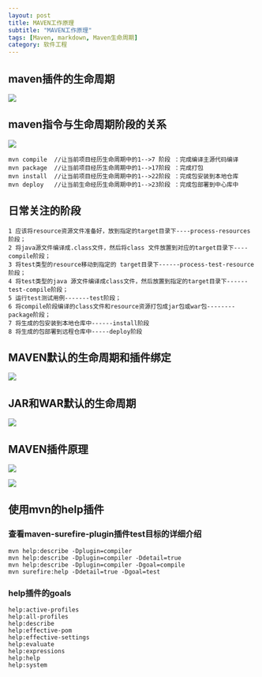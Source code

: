 ```yaml
---
layout: post
title: MAVEN工作原理
subtitle: "MAVEN工作原理"
tags: [Maven, markdown, Maven生命周期]
category: 软件工程
---
```




## maven插件的生命周期
![](http://oqk2bkk90.bkt.clouddn.com/14834267005578.jpg)

## maven指令与生命周期阶段的关系
![](http://oqk2bkk90.bkt.clouddn.com/14830016483295.jpg)


    mvn compile  //让当前项目经历生命周期中的1-->7 阶段 ：完成编译主源代码编译
    mvn package  //让当前项目经历生命周期中的1-->17阶段 ：完成打包
    mvn install  //让当前项目经历生命周期中的1-->22阶段 ：完成包安装到本地仓库
    mvn deploy   //让当前生命经历生命周期中的1-->23阶段 ：完成包部署到中心库中
## 日常关注的阶段

    1 应该将resource资源文件准备好，放到指定的target目录下----process-resources 阶段；
    2 将java源文件编译成.class文件，然后将class 文件放置到对应的target目录下----compile阶段；
    3 将test类型的resource移动到指定的 target目录下------process-test-resource阶段；
    4 将test类型的java 源文件编译成class文件，然后放置到指定的target目录下------test-compile阶段；
    5 运行test测试用例-------test阶段；
    6 将compile阶段编译的class文件和resource资源打包成jar包或war包--------package阶段；
    7 将生成的包安装到本地仓库中------install阶段
    8 将生成的包部署到远程仓库中-----deploy阶段

## MAVEN默认的生命周期和插件绑定
![](http://oqk2bkk90.bkt.clouddn.com/14830018675188.jpg)

## JAR和WAR默认的生命周期
![](http://oqk2bkk90.bkt.clouddn.com/14830019553942.jpg)

## MAVEN插件原理
![](http://oqk2bkk90.bkt.clouddn.com/14830020691173.jpg)

![](http://oqk2bkk90.bkt.clouddn.com/14830021059886.jpg)


## 使用mvn的help插件
### 查看maven-surefire-plugin插件test目标的详细介绍

    mvn help:describe -Dplugin=compiler
    mvn help:describe -Dplugin=compiler -Ddetail=true
    mvn help:describe -Dplugin=compiler -Dgoal=compile
    mvn surefire:help -Ddetail=true -Dgoal=test

### help插件的goals

    help:active-profiles
    help:all-profiles
    help:describe
    help:effective-pom
    help:effective-settings
    help:evaluate
    help:expressions
    help:help
    help:system



